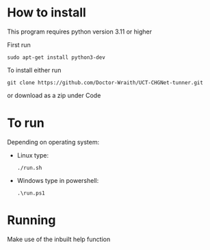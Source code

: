 # How to install
This program requires python version 3.11 or higher

First run
```
sudo apt-get install python3-dev
```

To install either run
```
git clone https://github.com/Doctor-Wraith/UCT-CHGNet-tunner.git
```
or download as a zip under Code

# To run
Depending on operating system:
- Linux type:
    ```
    ./run.sh
    ```
- Windows type in powershell:
    ```
    .\run.ps1
    ```

# Running
Make use of the inbuilt help function
